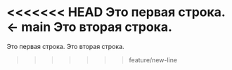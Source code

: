 <<<<<<< HEAD
Это первая строка. <- main
Это вторая строка.
=======
Это первая строка.
 Это вторая строка.
>>>>>>> feature/new-line
